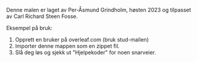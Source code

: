 Denne malen er laget av Per-Åsmund Grindholm, høsten 2023 og tilpasset av Carl Richard Steen Fosse.

Eksempel på bruk:
1. Opprett en bruker på overleaf.com (bruk stud-mailen)
2. Importer denne mappen som en zippet fil.
3. Slå deg løs og sjekk ut "Hjelpekoder" for noen snarveier.